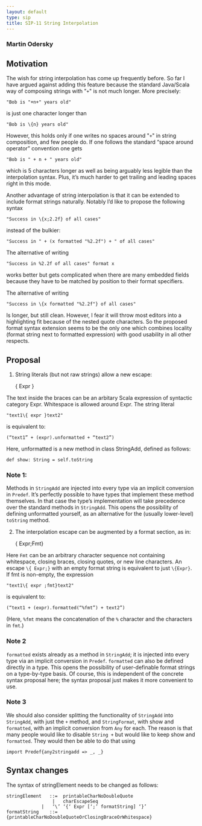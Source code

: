 ```yaml
---
layout: default
type: sip
title: SIP-11 String Interpolation
---
```

### Martin Odersky ###

## Motivation ##

The wish for string interpolation has come up frequently before. So far I have argued against adding this feature because the standard Java/Scala way of composing strings with "`+`" is not much longer. More precisely:

    "Bob is "+n+" years old"

is just one character longer than

    "Bob is \{n} years old"

However, this holds only if one writes no spaces around "`+`" in string composition, and few people do. If one follows the standard “space around operator” convention one gets

    "Bob is " + n + " years old"

which is 5 characters longer as well as being arguably less legible than the interpolation syntax. Plus, it’s much harder to get trailing and leading spaces right in this mode. 

Another advantage of string interpolation is that it can be extended to include format strings naturally. Notably I’d like to propose the following syntax

    "Success in \{x;2.2f} of all cases"

instead of the bulkier:

    "Success in " + (x formatted "%2.2f") + " of all cases"

The alternative of writing

    "Success in %2.2f of all cases" format x

works better but gets complicated when there are many embedded fields because they have to be matched by position to their format specifiers.

The alternative of writing

    "Success in \{x formatted "%2.2f"} of all cases"

Is longer, but still clean. However, I fear it will throw most editors into a highlighting fit because of the nested quote characters. So the proposed format syntax extension seems to be the only one which combines locality (format string next to formatted expression) with good usability in all other respects.

## Proposal ##

1. String literals (but not raw strings) allow a new escape:

    \{ Expr }

The text inside the braces can be an arbitary Scala expression of syntactic category Expr. Whitespace is allowed around Expr. The string literal

    "text1\{ expr }text2"

is equivalent to:

    (“text1” + (expr).unformatted + “text2”)

Here, unformatted is a new method in class StringAdd, defined as follows:

    def show: String = self.toString

### Note 1: ###
Methods in `StringAdd` are injected into every type via an implicit conversion in `Predef`. It’s perfectly possible to have types that implement these method themselves. In that case the type’s implementation will take precedence over the standard methods in `StringAdd`. This opens the possibility of defining unformatted yourself, as an alternative for the (usually lower-level) `toString` method.

2. The interpolation escape can be augmented by a format section, as in:

    \{ Expr;Fmt}

Here `Fmt` can be an arbitrary character sequence not containing whitespace, closing braces, closing quotes, or new line characters. An escape `\{ Expr;}` with an empty format string is equivalent to just `\{Expr}`. If fmt is non-empty, the expression

    "text1\{ expr ;fmt}text2"

is equivalent to:

    (“text1 + (expr).formatted(“%fmt”) + text2”)

(Here, `%fmt` means the concatenation of the `%` character and the characters in `fmt`.)

### Note 2 ###
`formatted` exists already as a method in `StringAdd`; it is injected into every type via an implicit conversion in `Predef`. `formatted` can also be defined directly in a type. This opens the possibility of user-definable format strings on a type-by-type basis. Of course, this is independent of the concrete syntax proposal here; the syntax proposal just makes it more convenient to use.

### Note 3 ### 
We should also consider splitting the functionality of `StringAdd` into `StringAdd`, with just the `+` method, and `StringFormat`, with show and `formatted`, with an implicit conversion from `Any` for each. The reason is that many people would like to disable `String +` but would like to keep show and `formatted`. They would then be able to do that using

    import Predef{any2stringadd => _, _}

## Syntax changes ##

The syntax of stringElement needs to be changed as follows:

    stringElement	::=  printableCharNoDoubleQuote
                   	 |   charEscapeSeq
    			 |   ‘\’ ‘{‘ Expr [‘;’ formatString] ‘}’
    formatString    ::=  {printableCharNoDoubleQuoteOrClosingBraceOrWhitespace}


